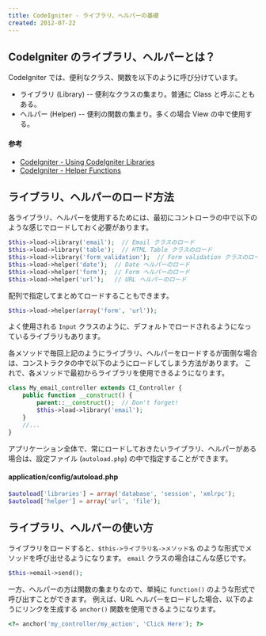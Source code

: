 ```yaml
---
title: CodeIgniter - ライブラリ、ヘルパーの基礎
created: 2012-07-22
---
```


CodeIgniter のライブラリ、ヘルパーとは？
----

CodeIgniter では、便利なクラス、関数を以下のように呼び分けています。

- ライブラリ (Library) -- 便利なクラスの集まり。普通に Class と呼ぶこともある。
- ヘルパー (Helper) -- 便利の関数の集まり。多くの場合 View の中で使用する。

#### 参考
- [CodeIgniter - Using CodeIgniter Libraries](http://codeigniter.com/user_guide/general/libraries.html)
- [CodeIgniter - Helper Functions](http://codeigniter.com/user_guide/general/helpers.html)


ライブラリ、ヘルパーのロード方法
----

各ライブラリ、ヘルパーを使用するためには、最初にコントローラの中で以下のような感じでロードしておく必要があります。

~~~ php
$this->load->library('email');  // Email クラスのロード
$this->load->library('table');  // HTML Table クラスのロード
$this->load->library('form_validation');  // Form validation クラスのロード
$this->load->helper('date');  // Date ヘルパーのロード
$this->load->helper('form');  // Form ヘルパーのロード
$this->load->helper('url');   // URL ヘルパーのロード
~~~

配列で指定してまとめてロードすることもできます。

~~~ php
$this->load->helper(array('form', 'url'));
~~~

よく使用される `Input` クラスのように、デフォルトでロードされるようになっているライブラリもあります。

各メソッドで毎回上記のようにライブラリ、ヘルパーをロードするが面倒な場合は、コンストラクタの中で以下のようにロードしてしまう方法があります。
これで、各メソッドで最初からライブラリを使用できるようになります。

~~~ php
class My_email_controller extends CI_Controller {
    public function __construct() {
        parent::__construct();  // Don't forget!
        $this->load->library('email');
    }
    //...
}
~~~

アプリケーション全体で、常にロードしておきたいライブラリ、ヘルパーがある場合は、設定ファイル (`autoload.php`) の中で指定することができます。

#### application/config/autoload.php

~~~ php
$autoload['libraries'] = array('database', 'session', 'xmlrpc');
$autoload['helper'] = array('url', 'file');
~~~


ライブラリ、ヘルパーの使い方
----

ライブラリをロードすると、`$this->ライブラリ名->メソッド名` のような形式でメソッドを呼び出せるようになります。
`email` クラスの場合はこんな感じです。

~~~ php
$this->email->send();
~~~

一方、ヘルパーの方は関数の集まりなので、単純に `function()` のような形式で呼び出すことができます。
例えば、URL ヘルパーをロードした場合、以下のようにリンクを生成する `anchor()` 関数を使用できるようになります。

~~~ php
<?= anchor('my_controller/my_action', 'Click Here'); ?>
~~~

